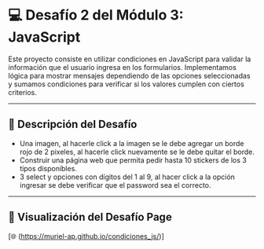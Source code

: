 # 💻 Desafío 2 del Módulo 3: JavaScript

Este proyecto consiste en utilizar condiciones en JavaScript para validar la información que el usuario ingresa en los formularios. Implementamos lógica para mostrar mensajes dependiendo de las opciones seleccionadas y sumamos condiciones para verificar si los valores cumplen con ciertos criterios.

---
## 📝 Descripción del Desafío
- Una imagen, al hacerle click a la imagen se le debe agregar un borde rojo de 2 pixeles, al hacerle click nuevamente se le debe quitar el borde.
- Construir una página web que permita pedir hasta 10 stickers de los 3 tipos disponibles. 
- 3 select y opciones con dígitos del 1 al 9, al hacer click a la opción ingresar se debe verificar que el password sea el correcto.

---
## 🔗 Visualización del Desafío Page
[🌐 (https://muriel-ap.github.io/condiciones_js/)]
